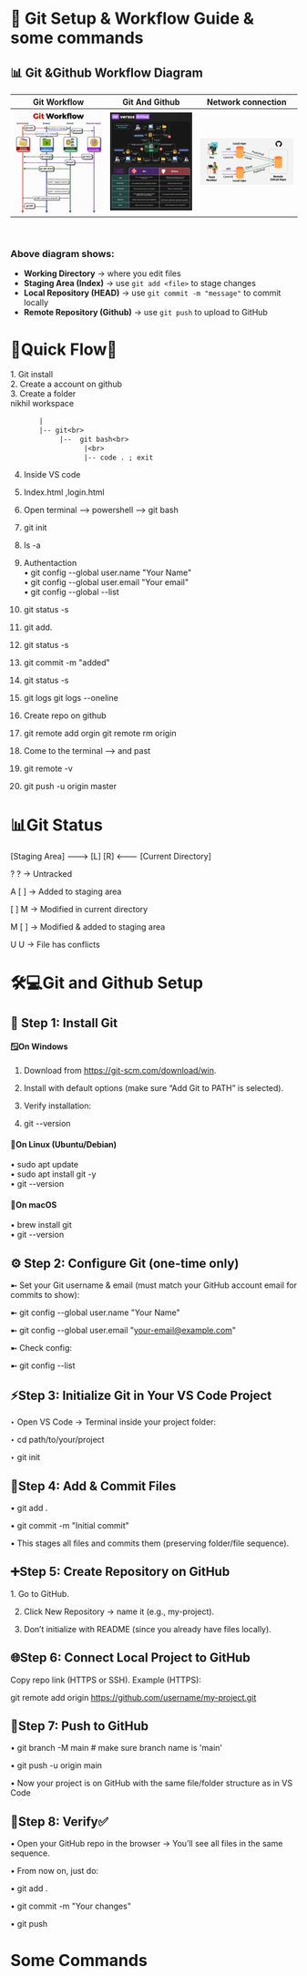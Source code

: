 # 🚀 Git Setup & Workflow Guide & some commands


## 📊 Git &Github Workflow Diagram

| **Git Workflow**        | **Git And Github**            | **Network connection**            | 
|--------------------------------|------------------------------------|------------------------------------|
| ![Git Workflow](https://github.com/nikiimisal/Git-Github/blob/main/img/git%20workflow.jpg?raw=true) | ![Git And Github](https://github.com/nikiimisal/Git-Github/blob/main/img/InShot_20250927_152622071.jpg?raw=true) | ![Network connection](https://github.com/nikiimisal/Git-Github/blob/main/img/What-is-Git-repository.webp?raw=true) |



<br>
<h3>Above diagram shows:</h3>

- **Working Directory** → where you edit files  
- **Staging Area (Index)** → use `git add <file>` to stage changes  
- **Local Repository (HEAD)** → use `git commit -m "message"` to commit locally  
- **Remote Repository (Github)** → use `git push` to upload to GitHub  


<h1>🔀Quick Flow🌊</h1>
1. Git install<br>
2. Create a account on github<br>
3. Create a folder<br>
       nikhil workspace<br>

           |          
           |-- git<br>
                |--  git bash<br>
                      |<br>
                      |-- code . ; exit

4. Inside VS code<br>
5. Index.html ,login.html<br>
6. Open terminal --> powershell --> git bash<br>
7. git init<br>
8. ls -a<br>
9. Authentaction<br>
    • git config --global user.name "Your Name"<br>
    • git config --global user.email "Your email"<br>
    • git config --global  --list<br>

10. git status -s<br>
11. git add.
12. git status -s
13. git commit -m "added"
14. git status -s
15. git logs
    git logs --oneline
16. Create repo on github
17. git remote add orgin <url>
    git remote rm origin
18. Come to the terminal --> and past
19. git remote -v
20. git push -u origin master

<h1>📊Git Status</h1>

[Staging Area] ---> [L] [R] <--- [Current Directory]

? ? → Untracked

A [ ] → Added to staging area

[ ] M → Modified in current directory

M [ ] → Modified & added to staging area

U U → File has conflicts



<h1>🛠️💻Git and Github Setup</h1>

<h2>🔧 Step 1: Install Git </h2>

<h4>🪟On Windows </h4>

1. Download from https://git-scm.com/download/win.
   
2. Install with default options (make sure “Add Git to PATH” is selected).
   
3. Verify installation:

4. git --version

<h4>🐧On Linux (Ubuntu/Debian)</h4>

• sudo apt update <br>
• sudo apt install git -y <br>
• git --version <br>

<h4>🍎On macOS</h4>

• brew install git <br>
• git --version <br>
 
 <h2>⚙ Step 2: Configure Git (one-time only) </h2>
 
➼ Set your Git username & email (must match your GitHub account email for commits to show): <br>

➼ git config --global user.name "Your Name" <br>

➼ git config --global user.email "your-email@example.com" <br>

➼ Check config: <br>

➼ git config --list 
 
  <h2>⚡Step 3: Initialize Git in Your VS Code Project </h2>
  
‣ Open VS Code → Terminal inside your project folder:  <br>

‣ cd path/to/your/project  <br>

‣ git init 
 
  <h2>💬Step 4: Add & Commit Files </h2>
• git add . <br>

• git commit -m "Initial commit" <br>

• This stages all files and commits them (preserving folder/file sequence). <br>
 
  
  <h2>➕Step 5: Create Repository on GitHub </h2>
1. Go to GitHub. <br>

2. Click New Repository → name it (e.g., my-project). <br>

3. Don’t initialize with README (since you already have files locally). <br>
 
  <h2>🌐Step 6: Connect Local Project to GitHub</h2> 

Copy repo link (HTTPS or SSH). Example (HTTPS): <br>

git remote add origin https://github.com/username/my-project.git <br>
 
  <h2>🫸Step 7: Push to GitHub</h2> 

• git branch -M main      # make sure branch name is 'main' <br>

• git push -u origin main <br>

• Now your project is on GitHub with the same file/folder structure as in VS Code  <br>       
 
  <h2>🔐Step 8: Verify✅</h2> 
  
• Open your GitHub repo in the browser → You’ll see all files in the same sequence. <br>

• From now on, just do: <br>

• git add . <br>

• git commit -m "Your changes" <br>

• git push <br>



<h1>Some Commands</h1>











